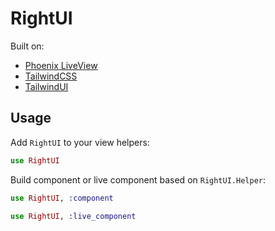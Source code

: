# RightUI

Built on:

- [Phoenix LiveView](https://github.com/phoenixframework/phoenix_live_view)
- [TailwindCSS](https://tailwindcss.com/)
- [TailwindUI](https://tailwindui.com/)

## Usage

Add `RightUI` to your view helpers:

```elixir
use RightUI
```

Build component or live component based on `RightUI.Helper`:

```elixir
use RightUI, :component
```

```elixir
use RightUI, :live_component
```

